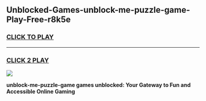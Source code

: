 
## Unblocked-Games-unblock-me-puzzle-game-Play-Free-r8k5e
<h3>
<a href="https://premium76.site?title=unblock-me-puzzle-game&ref=21A">CLICK TO PLAY</a></h3>
<hr>

<h3>
<a href="https://premium76.site?title=unblock-me-puzzle-game&ref=21A">CLICK 2 PLAY</a>
  
</h3>

<a href="https://premium76.site?title=unblock-me-puzzle-game&ref=21A"><img src="https://clearcache.store/games.png"></a>


**unblock-me-puzzle-game games unblocked: Your Gateway to Fun and Accessible Online Gaming**
